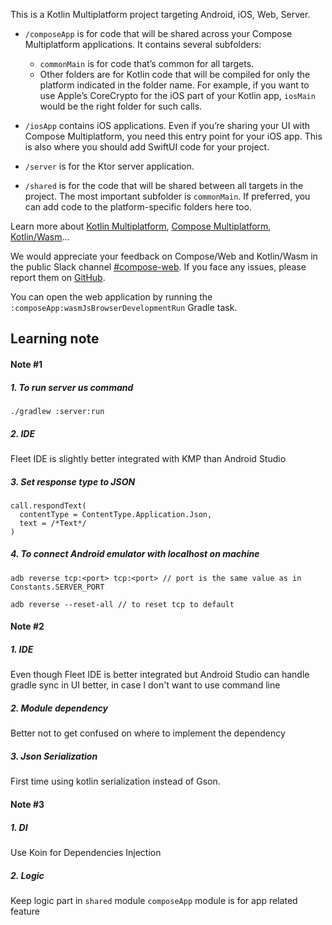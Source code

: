 This is a Kotlin Multiplatform project targeting Android, iOS, Web, Server.

* `/composeApp` is for code that will be shared across your Compose Multiplatform applications.
  It contains several subfolders:
  - `commonMain` is for code that’s common for all targets.
  - Other folders are for Kotlin code that will be compiled for only the platform indicated in the folder name.
    For example, if you want to use Apple’s CoreCrypto for the iOS part of your Kotlin app,
    `iosMain` would be the right folder for such calls.

* `/iosApp` contains iOS applications. Even if you’re sharing your UI with Compose Multiplatform, 
  you need this entry point for your iOS app. This is also where you should add SwiftUI code for your project.

* `/server` is for the Ktor server application.

* `/shared` is for the code that will be shared between all targets in the project.
  The most important subfolder is `commonMain`. If preferred, you can add code to the platform-specific folders here too.


Learn more about [Kotlin Multiplatform](https://www.jetbrains.com/help/kotlin-multiplatform-dev/get-started.html),
[Compose Multiplatform](https://github.com/JetBrains/compose-multiplatform/#compose-multiplatform),
[Kotlin/Wasm](https://kotl.in/wasm/)…

We would appreciate your feedback on Compose/Web and Kotlin/Wasm in the public Slack channel [#compose-web](https://slack-chats.kotlinlang.org/c/compose-web).
If you face any issues, please report them on [GitHub](https://github.com/JetBrains/compose-multiplatform/issues).

You can open the web application by running the `:composeApp:wasmJsBrowserDevelopmentRun` Gradle task.


## Learning note
#### Note #1
##### 1.  To run server us command
```
./gradlew :server:run
```
##### 2. IDE
Fleet IDE is slightly better integrated with KMP than Android Studio


##### 3. Set response type to JSON
```
call.respondText(
  contentType = ContentType.Application.Json,
  text = /*Text*/
)
```

##### 4. To connect Android emulator with localhost on machine
```
adb reverse tcp:<port> tcp:<port> // port is the same value as in Constants.SERVER_PORT
```
```
adb reverse --reset-all // to reset tcp to default
```

#### Note #2
##### 1. IDE
Even though Fleet IDE is better integrated but Android Studio can handle gradle sync in UI better, in case I don't want to use command line

##### 2. Module dependency
Better not to get confused on where to implement the dependency

##### 3. Json Serialization
First time using kotlin serialization instead of Gson.

#### Note #3
##### 1. DI
Use Koin for Dependencies Injection

##### 2. Logic
Keep logic part in `shared` module
`composeApp` module is for app related feature